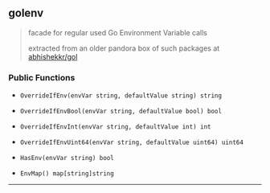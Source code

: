 
## golenv

> facade for regular used Go Environment Variable calls
>
> extracted from an older pandora box of such packages at [abhishekkr/gol](https://github.com/abhishekkr/gol)

### Public Functions

* `OverrideIfEnv(envVar string, defaultValue string) string`

* `OverrideIfEnvBool(envVar string, defaultValue bool) bool`

* `OverrideIfEnvInt(envVar string, defaultValue int) int`

* `OverrideIfEnvUint64(envVar string, defaultValue uint64) uint64`

* `HasEnv(envVar string) bool`

* `EnvMap() map[string]string`

---
